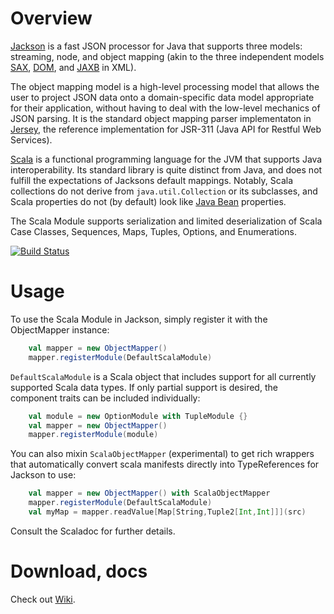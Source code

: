 # Overview

[Jackson][] is a fast JSON processor for Java that supports three models:
streaming, node, and object mapping (akin to the three independent models
[SAX][], [DOM][], and [JAXB][] in XML).

The object mapping model is a high-level processing model that allows the
user to project JSON data onto a domain-specific data model appropriate
for their application, without having to deal with the low-level mechanics
of JSON parsing. It is the standard object mapping parser implementaton
in [Jersey][], the reference implementation for JSR-311 (Java API for
Restful Web Services).

[Scala][] is a functional programming language for the JVM that supports
Java interoperability. Its standard library is quite distinct from Java,
and does not fulfill the expectations of Jacksons default mappings.
Notably, Scala collections do not derive from `java.util.Collection` or
its subclasses, and Scala properties do not (by default) look like [Java
Bean][] properties.

The Scala Module supports serialization and limited deserialization of
Scala Case Classes, Sequences, Maps, Tuples, Options, and Enumerations.

[![Build Status](https://fasterxml.ci.cloudbees.com/job/jackson-module-scala-master/badge/icon)](https://fasterxml.ci.cloudbees.com/job/jackson-module-scala-master/)

# Usage

To use the Scala Module in Jackson, simply register it with the
ObjectMapper instance:

```scala
    val mapper = new ObjectMapper()
    mapper.registerModule(DefaultScalaModule)
```

`DefaultScalaModule` is a Scala object that includes support for all
currently supported Scala data types. If only partial support is desired,
the component traits can be included individually:

```scala
    val module = new OptionModule with TupleModule {}
    val mapper = new ObjectMapper()
    mapper.registerModule(module)
```

You can also mixin `ScalaObjectMapper` (experimental) to get rich wrappers that automatically
convert scala manifests directly into TypeReferences for Jackson to use:
```scala
    val mapper = new ObjectMapper() with ScalaObjectMapper
    mapper.registerModule(DefaultScalaModule)
    val myMap = mapper.readValue[Map[String,Tuple2[Int,Int]]](src)
```

Consult the Scaladoc for further details.

# Download, docs

Check out [Wiki].

[Jackson]: http://jackson.codehaus.org/
[SAX]: http://www.saxproject.org/
[DOM]: http://www.w3.org/TR/DOM-Level-3-Core/
[JAXB]: http://jaxb.java.net/
[Jersey]: http://jersey.java.net/
[Java Bean]: http://www.oracle.com/technetwork/java/javase/documentation/spec-136004.html
[Scala]: http://www.scala-lang.org/
[Wiki]: https://github.com/FasterXML/jackson-module-scala/wiki